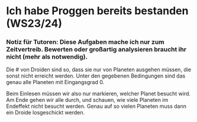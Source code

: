 # Ich habe Proggen bereits bestanden (WS23/24)

### Notiz für Tutoren: Diese Aufgaben mache ich nur zum Zeitvertreib. Bewerten oder großartig analysieren braucht ihr nicht (mehr als notwendig).

Die # von Droiden sind so, dass sie nur von Planeten ausgehen müssen, die sonst nicht erreicht werden.
Unter den gegebenen Bedingungen sind das genau alle Planeten mit Eingangsgrad 0.

Beim Einlesen müssen wir also nur markieren, welcher Planet besucht wird. Am Ende gehen wir alle durch, und schauen, wie viele Planeten im Endeffekt nicht besucht werden.
Genau auf so vielen Planeten muss dann ein Droide losgeschickt werden.